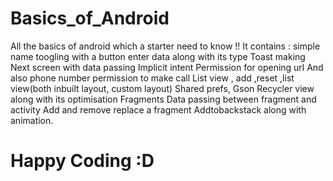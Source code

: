# Basics_of_Android
All the basics of android which a starter need to know !!
It contains :
	         simple name toogling with a button
           enter data along with its type 
           Toast making 
           Next screen with data passing
	         Implicit intent
           Permission for opening url 
           And also phone number permission to make call
           List view , add ,reset ,list view(both inbuilt layout, custom layout) 
	         Shared prefs, Gson
           Recycler view along with its optimisation
	         Fragments
           Data passing between fragment and activity
           Add and remove replace a fragment
           Addtobackstack along with animation.
# Happy Coding :D 
